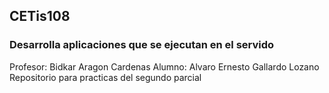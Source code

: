 ## CETis108
### Desarrolla aplicaciones que se ejecutan en el servido

Profesor: Bidkar Aragon Cardenas
Alumno: Alvaro Ernesto Gallardo Lozano
Repositorio para practicas del segundo parcial 